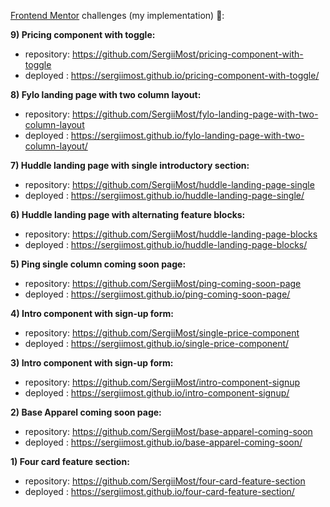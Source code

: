 [Frontend Mentor](https://www.frontendmentor.io) challenges (my implementation) 🚀:

**9) Pricing component with toggle:**
   - repository: https://github.com/SergiiMost/pricing-component-with-toggle
   - deployed  : https://sergiimost.github.io/pricing-component-with-toggle/

**8) Fylo landing page with two column layout:**
   - repository: https://github.com/SergiiMost/fylo-landing-page-with-two-column-layout
   - deployed  : https://sergiimost.github.io/fylo-landing-page-with-two-column-layout/

**7) Huddle landing page with single introductory section:**
   - repository: https://github.com/SergiiMost/huddle-landing-page-single
   - deployed  : https://sergiimost.github.io/huddle-landing-page-single/

**6) Huddle landing page with alternating feature blocks:**
   - repository: https://github.com/SergiiMost/huddle-landing-page-blocks
   - deployed  : https://sergiimost.github.io/huddle-landing-page-blocks/

**5) Ping single column coming soon page:**
   - repository: https://github.com/SergiiMost/ping-coming-soon-page
   - deployed  : https://sergiimost.github.io/ping-coming-soon-page/ 

**4) Intro component with sign-up form:**
   - repository: https://github.com/SergiiMost/single-price-component
   - deployed  : https://sergiimost.github.io/single-price-component/

**3) Intro component with sign-up form:**
   - repository: https://github.com/SergiiMost/intro-component-signup
   - deployed  : https://sergiimost.github.io/intro-component-signup/

**2) Base Apparel coming soon page:**
   - repository: https://github.com/SergiiMost/base-apparel-coming-soon
   - deployed  : https://sergiimost.github.io/base-apparel-coming-soon/
   
**1) Four card feature section:** 
   - repository: https://github.com/SergiiMost/four-card-feature-section
   - deployed  : https://sergiimost.github.io/four-card-feature-section/
